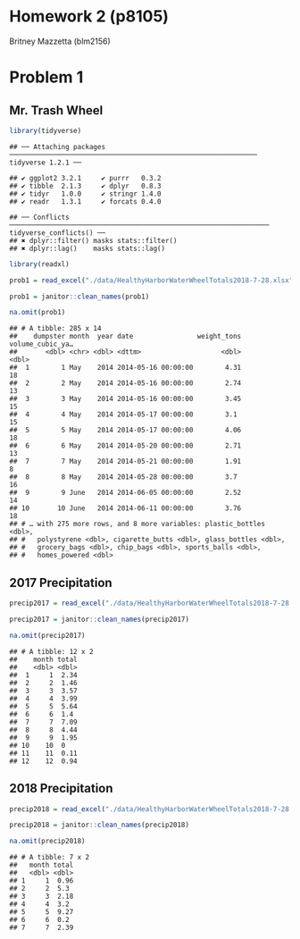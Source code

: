 Homework 2 (p8105)
================
Britney Mazzetta (blm2156)

# Problem 1

## Mr. Trash Wheel

``` r
library(tidyverse)
```

    ## ── Attaching packages ────────────────────────────────────────────────────────────── tidyverse 1.2.1 ──

    ## ✔ ggplot2 3.2.1     ✔ purrr   0.3.2
    ## ✔ tibble  2.1.3     ✔ dplyr   0.8.3
    ## ✔ tidyr   1.0.0     ✔ stringr 1.4.0
    ## ✔ readr   1.3.1     ✔ forcats 0.4.0

    ## ── Conflicts ───────────────────────────────────────────────────────────────── tidyverse_conflicts() ──
    ## ✖ dplyr::filter() masks stats::filter()
    ## ✖ dplyr::lag()    masks stats::lag()

``` r
library(readxl)

prob1 = read_excel("./data/HealthyHarborWaterWheelTotals2018-7-28.xlsx", sheet = "Mr. Trash Wheel", range = "A2:N338")

prob1 = janitor::clean_names(prob1)

na.omit(prob1)
```

    ## # A tibble: 285 x 14
    ##    dumpster month  year date                weight_tons volume_cubic_ya…
    ##       <dbl> <chr> <dbl> <dttm>                    <dbl>            <dbl>
    ##  1        1 May    2014 2014-05-16 00:00:00        4.31               18
    ##  2        2 May    2014 2014-05-16 00:00:00        2.74               13
    ##  3        3 May    2014 2014-05-16 00:00:00        3.45               15
    ##  4        4 May    2014 2014-05-17 00:00:00        3.1                15
    ##  5        5 May    2014 2014-05-17 00:00:00        4.06               18
    ##  6        6 May    2014 2014-05-20 00:00:00        2.71               13
    ##  7        7 May    2014 2014-05-21 00:00:00        1.91                8
    ##  8        8 May    2014 2014-05-28 00:00:00        3.7                16
    ##  9        9 June   2014 2014-06-05 00:00:00        2.52               14
    ## 10       10 June   2014 2014-06-11 00:00:00        3.76               18
    ## # … with 275 more rows, and 8 more variables: plastic_bottles <dbl>,
    ## #   polystyrene <dbl>, cigarette_butts <dbl>, glass_bottles <dbl>,
    ## #   grocery_bags <dbl>, chip_bags <dbl>, sports_balls <dbl>,
    ## #   homes_powered <dbl>

## 2017 Precipitation

``` r
precip2017 = read_excel("./data/HealthyHarborWaterWheelTotals2018-7-28.xlsx", sheet = "2017 Precipitation", range = "A2:B15")

precip2017 = janitor::clean_names(precip2017)

na.omit(precip2017)
```

    ## # A tibble: 12 x 2
    ##    month total
    ##    <dbl> <dbl>
    ##  1     1  2.34
    ##  2     2  1.46
    ##  3     3  3.57
    ##  4     4  3.99
    ##  5     5  5.64
    ##  6     6  1.4 
    ##  7     7  7.09
    ##  8     8  4.44
    ##  9     9  1.95
    ## 10    10  0   
    ## 11    11  0.11
    ## 12    12  0.94

## 2018 Precipitation

``` r
precip2018 = read_excel("./data/HealthyHarborWaterWheelTotals2018-7-28.xlsx", sheet = "2018 Precipitation", range = "A2:B15")

precip2018 = janitor::clean_names(precip2018)

na.omit(precip2018)
```

    ## # A tibble: 7 x 2
    ##   month total
    ##   <dbl> <dbl>
    ## 1     1  0.96
    ## 2     2  5.3 
    ## 3     3  2.18
    ## 4     4  3.2 
    ## 5     5  9.27
    ## 6     6  0.2 
    ## 7     7  2.39
